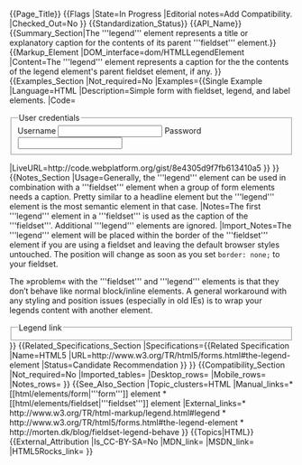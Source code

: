 {{Page_Title}}
{{Flags
|State=In Progress
|Editorial notes=Add Compatibility.
|Checked_Out=No
}}
{{Standardization_Status}}
{{API_Name}}
{{Summary_Section|The '''legend''' element represents a title or explanatory caption for the contents of its parent '''fieldset''' element.}}
{{Markup_Element
|DOM_interface=dom/HTMLLegendElement
|Content=The '''legend''' element represents a caption for the the contents of the legend element's parent fieldset element, if any.
}}
{{Examples_Section
|Not_required=No
|Examples={{Single Example
|Language=HTML
|Description=Simple form with fieldset, legend, and label elements.
|Code=<form action="" method="post">
  <fieldset>
    <legend>User credentials</legend>
    <label for="username">Username</label>
    <input type="text" name="username" id="username">
    <label for="password">Password</label>
    <input type="password" name="password" id="password"> 
  </fieldset>
</form>
|LiveURL=http://code.webplatform.org/gist/8e4305d9f7fb613410a5
}}
}}
{{Notes_Section
|Usage=Generally, the '''legend''' element can be used in combination with a '''fieldset''' element when a group of form elements needs a caption. Pretty similar to a headline element but the '''legend''' element is the most semantic element in that case.
|Notes=The first '''legend''' element in a '''fieldset''' is used as the caption of the '''fieldset'''. Additional '''legend''' elements are ignored.
|Import_Notes=The '''legend''' element will be placed within the border of the '''fieldset''' element if you are using a fieldset and leaving the default browser styles untouched. The position will change as soon as you set <code>border: none;</code> to your fieldset.

The »problem« with the '''fieldset''' and '''legend''' elements is that they don’t behave like normal block/inline elements. A general workaround with any styling and position issues (especially in old IEs) is to wrap your legends content with another element. 

<syntaxhighlight>
<fieldset>
  <legend><span>Legend link</span></legend>
</fieldset>
</syntaxhighlight>
}}
{{Related_Specifications_Section
|Specifications={{Related Specification
|Name=HTML5
|URL=http://www.w3.org/TR/html5/forms.html#the-legend-element
|Status=Candidate Recommendation
}}
}}
{{Compatibility_Section
|Not_required=No
|Imported_tables=
|Desktop_rows=
|Mobile_rows=
|Notes_rows=
}}
{{See_Also_Section
|Topic_clusters=HTML
|Manual_links=* [[html/elements/form|'''form''']] element
* [[html/elements/fieldset|'''fieldset''']] element
|External_links=* http://www.w3.org/TR/html-markup/legend.html#legend
* http://www.w3.org/TR/html5/forms.html#the-legend-element
* http://morten.dk/blog/fieldset-legend-behave
}}
{{Topics|HTML}}
{{External_Attribution
|Is_CC-BY-SA=No
|MDN_link=
|MSDN_link=
|HTML5Rocks_link=
}}
